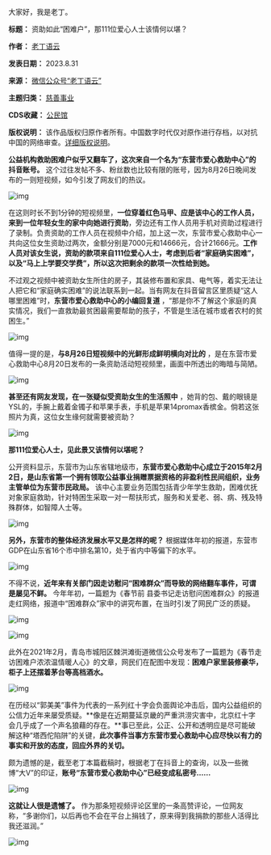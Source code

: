 大家好，我是老丁。




**标题：** 资助如此“困难户”，那111位爱心人士该情何以堪？  

**作者：** [老丁语云](https://chinadigitaltimes.net/space/老丁语云)  

**发表日期：** 2023.8.31  

**来源：** [微信公众号“老丁语云”](https://web.archive.org/web/20230831101319/https://mp.weixin.qq.com/s/_fxwPWkrv98mLld7FjA80g)  

**主题归类：** [慈善事业](https://chinadigitaltimes.net/space/慈善事业)  

**CDS收藏：** [公民馆](https://chinadigitaltimes.net/space/%E5%85%AC%E6%B0%91%E9%A6%86)  

**版权说明：** 该作品版权归原作者所有。中国数字时代仅对原作进行存档，以对抗中国的网络审查。[详细版权说明](https://chinadigitaltimes.net/chinese/copyright)。


**公益机构救助困难户似乎又翻车了，这次来自一个名为“东营市爱心救助中心”的抖音账号。** 这个过往发帖不多、粉丝数也比较有限的账号，因为8月26日晚间发布的一则短视频，如今引发了网友们的热议。


![img](https://chinadigitaltimes.net/chinese/files/2023/08/post-699795-64f068d5830af.png)


在这则时长不到1分钟的短视频里，**一位穿着红色马甲、应是该中心的工作人员，来到一位年轻女生的家中向她进行资助**，旁边还有工作人员用手机对资助过程进行了录制。负责资助的工作人员在视频中介绍，加上这一次，东营市爱心救助中心一共向这位女生资助过两次，金额分别是7000元和14666元，合计21666元。**工作人员对该女生说，资助的款项来自111位爱心人士，考虑到后者“家庭确实困难”，以及“马上上学要交学费”，所以这次把剩余的款项一次性给到她。** 


不过观之视频中被资助女生所住的房子，其装修布置和家具、电气等，着实无法让人把它和“家庭确实困难”的说法联系到一起。当有网友在抖音留言区里质疑“这人哪里困难”时，**东营市爱心救助中心的小编回复道** ，“那是你不了解这个家庭的真实情况，我们一直救助最贫困最需要帮助的孩子，不管是生活在城市或者农村的贫困生。”


![img](https://chinadigitaltimes.net/chinese/files/2023/08/post-699795-64f068d5a4cb9.png)


值得一提的是，**与8月26日短视频中的光鲜形成鲜明横向对比的** ，是在东营市爱心救助中心8月20日发布的一条资助活动短视频里，画面中所透出的晦暗与简陋。


![img](https://chinadigitaltimes.net/chinese/files/2023/08/post-699795-64f068d5caad5.png)


**甚至还有网友发现，在一张疑似受资助女生的生活照中** ，她背的包、戴的眼镜是YSL的，手腕上戴着金镯子和苹果手表，手机是苹果14promax香槟金。倘若这张照片为真，这位女生缘何就需要被资助？


![img](https://chinadigitaltimes.net/chinese/files/2023/08/post-699795-64f068d60bc5b.png)


**那111位爱心人士，见此景又该情何以堪呢？** 


公开资料显示，东营市为山东省辖地级市，**东营市爱心救助中心成立于2015年2月2日，是山东省第一个拥有领取公益事业捐赠票据资格的非盈利性民间组织，业务主管单位为东营市民政局。** 该中心主要业务范围包括青少年学生救助，困难优抚对象家庭救助，针对特困生采取一对一帮扶形式，服务和关爱老、弱、病、残及特殊群体，如智障人士等。


![img](https://chinadigitaltimes.net/chinese/files/2023/08/post-699795-64f068d632647.png)


**另外，东营市的整体经济发展水平又是怎样的呢？** 根据媒体年初的报道，东营市GDP在山东省16个市中排名第10，处于省内中等偏下的水平。


![img](https://chinadigitaltimes.net/chinese/files/2023/08/post-699795-64f068d655b7c.png)


不得不说，**近年来有关部门因走访慰问“困难群众”而导致的网络翻车事件，可谓是屡见不鲜。** 今年年初，一篇题为《春节前 县委书记走访慰问困难群众》的报道走红网络，报道中“困难群众”家中的讲究布置，在当时引发了网民广泛的质疑。


![img](https://chinadigitaltimes.net/chinese/files/2023/08/post-699795-64f068d66dcab.)


![img](https://chinadigitaltimes.net/chinese/files/2023/08/post-699795-64f068d683e22.)


此外在2021年2月，青岛市城阳区棘洪滩街道微信公众号发布了一篇题为《春节走访困难户浓浓温情暖人心》的文章，网民们在配图中发现：**困难户家里装修豪华，柜子上还摆着茅台等高档酒水。** 


![img](https://chinadigitaltimes.net/chinese/files/2023/08/post-699795-64f068d6a704e.png)


在历经以“郭美美”事件为代表的一系列红十字会负面舆论冲击后，国内公益组织的公信力近年来屡受质疑。**像是在近期蔓延京畿的严重洪涝灾害中，北京红十字会几乎成了一个声名狼藉的存在。**事已至此，公正、公开和透明应是尽可能破解这种“塔西佗陷阱”的关键，**此次事件当事方东营市爱心救助中心应尽快以有力的事实和开放的态度，回应外界的关切。** 


颇为遗憾的是，截至老丁本篇截稿时，根据老丁在抖音上的查询，以及一些微博“大V”的印证，**账号“东营市爱心救助中心”已经变成私密号……** 


![img](https://chinadigitaltimes.net/chinese/files/2023/08/post-699795-64f068d6c6a1a.png)


**这就让人很是遗憾了。** 作为那条短视频评论区里的一条高赞评论，一位网友称，“多谢你们，以后再也不会在平台上捐钱了，原来得到我捐款的那些人活得比我还滋润。”


![img](https://chinadigitaltimes.net/chinese/files/2023/08/post-699795-64f068d6e3355.png)

